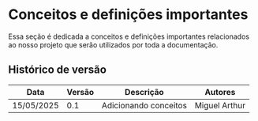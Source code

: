 # Conceitos e definições importantes

Essa seção é dedicada a conceitos e definições importantes relacionados ao nosso projeto que serão utilizados por toda a documentação.

## Histórico de versão

|Data|Versão|Descrição|Autores|
|--|--|--|--|
|15/05/2025|0.1|Adicionando conceitos|Miguel Arthur|


